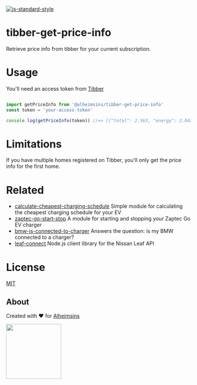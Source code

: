 [![js-standard-style](https://img.shields.io/badge/code%20style-standard-brightgreen.svg?style=flat)](https://github.com/feross/standard)

# tibber-get-price-info

Retrieve price info from tibber for your current subscription.

# Usage

You'll need an access token from [Tibber](https://developer.tibber.com/)

```JavaScript

import getPriceInfo from '@alheimsins/tibber-get-price-info'
const token = 'your-access-token'

console.log(getPriceInfo(token)) //=> [{"total": 2.563, "energy": 2.0424, "tax": 0.5206,"startsAt": "2022-05-07T00:00:00.000+02:00"}]
```

# Limitations

If you have multiple homes registered on Tibber, you'll only get the price info for the first home.

# Related

- [calculate-cheapest-charging-schedule](https://github.com/Alheimsins/calculate-cheapest-charging-schedule) Simple module for calculating the cheapest charging schedule for your EV
- [zaptec-go-start-stop](https://github.com/Alheimsins/zaptec-go-start-stop) A module for starting and stopping your Zaptec Go EV charger
- [bmw-is-connected-to-charger](https://github.com/Alheimsins/bmw-is-connected-to-charger) Answers the question: is my BMW connected to a charger?
- [leaf-connect](https://github.com/Alheimsins/leaf-connect) Node.js client library for the Nissan Leaf API

# License

[MIT](LICENSE)

## About

Created with ❤ for [Alheimsins](https://alheimsins.net)

<img src="https://image.ibb.co/dPH08G/logo_black.png" height="150px" width="150px" />
